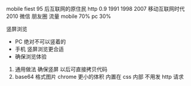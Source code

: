 mobile fiest  95 后互联网的原住民  http 0.9  1991  1998
2007 移动互联网时代   2010 微信  朋友圈
流量  mobile  70%  pc  30%

竖屏浏览
- PC  绝对不可以竖着的 
- 手机  竖屏浏览更合适
- 确保浏览体验

1. 通用做法  确保竖屏  以后可直接拷贝代码
2. base64 格式图片  chrome 更小的体积  内置在 css 内部
  不用发 http 请求  
